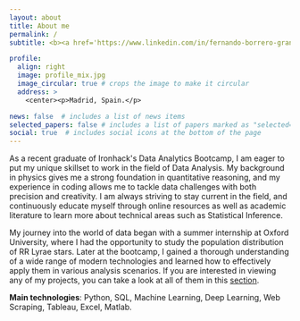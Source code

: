 ```yaml
---
layout: about
title: About me
permalink: /
subtitle: <b><a href='https://www.linkedin.com/in/fernando-borrero-granell/'>LinkedIn</a></b>. Data Scientist Trainee at Jakala. #Address. Contacts. Moto. Etc.

profile:
  align: right
  image: profile_mix.jpg
  image_circular: true # crops the image to make it circular
  address: >
    <center><p>Madrid, Spain.</p>

news: false  # includes a list of news items
selected_papers: false # includes a list of papers marked as "selected={true}"
social: true  # includes social icons at the bottom of the page
---
```

As a recent graduate of Ironhack's Data Analytics Bootcamp, I am eager to put my unique skillset to work in the field of Data Analysis. My background in physics gives me a strong foundation in quantitative reasoning, and my experience in coding allows me to tackle data challenges with both precision and creativity. I am always striving to stay current in the field, and continuously educate myself through online resources as well as academic literature to learn more about technical areas such as Statistical Inference.

My journey into the world of data began with a summer internship at Oxford University, where I had the opportunity to study the population distribution of RR Lyrae stars. Later at the bootcamp, I gained a thorough understanding of a wide range of modern technologies and learned how to effectively apply them in various analysis scenarios. If you are interested in viewing any of my projects, you can take a look at all of them in this <a href='/projects/'>section</a>.

**Main technologies**: Python, SQL, Machine Learning, Deep Learning, Web Scraping, Tableau, Excel, Matlab.


<!---
Write your biography here. Tell the world about yourself. Link to your favorite [subreddit](http://reddit.com). You can put a picture in, too. The code is already in, just name your picture `prof_pic.jpg` and put it in the `img/` folder.

Put your address / P.O. box / other info right below your picture. You can also disable any these elements by editing `profile` property of the YAML header of your `_pages/about.md`. Edit `_bibliography/papers.bib` and Jekyll will render your [publications page](/al-folio/publications/) automatically.

Link to your social media connections, too. This theme is set up to use [Font Awesome icons](http://fortawesome.github.io/Font-Awesome/) and [Academicons](https://jpswalsh.github.io/academicons/), like the ones below. Add your Facebook, Twitter, LinkedIn, Google Scholar, or just disable all of them. --->
